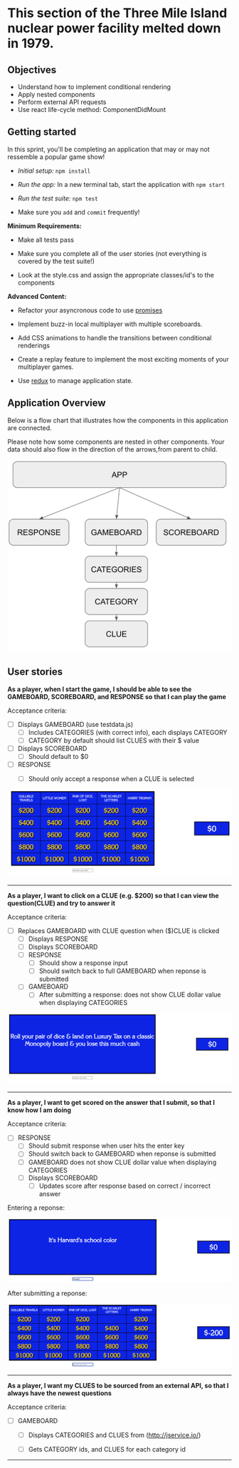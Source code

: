 # This section of the Three Mile Island nuclear power facility melted down in 1979.

## Objectives

 - Understand how to implement conditional rendering
 - Apply nested components
 - Perform external API requests
 - Use react life-cycle method: ComponentDidMount

## Getting started

In this sprint, you'll be completing an application that may or may not ressemble a popular game show!

 - *Initial setup:* `npm install`
 
 - *Run the app:* In a new terminal tab, start the application with `npm start`

 - *Run the test suite:* `npm test`
 
 - Make sure you `add` and `commit` frequently!


**Minimum Requirements:**

 - Make all tests pass

 - Make sure you complete all of the user stories (not everything is covered by the test suite!)

 - Look at the style.css and assign the appropriate classes/id's to the components
 
**Advanced Content:**

 - Refactor your asyncronous code to use [promises](https://developer.mozilla.org/en-US/docs/Web/JavaScript/Reference/Global_Objects/Promise)
 
 - Implement buzz-in local multiplayer with multiple scoreboards.
 
 - Add CSS animations to handle the transitions between conditional renderings
 
 - Create a replay feature to implement the most exciting moments of your multiplayer games.
 
 - Use [redux](https://redux.js.org/) to manage application state.


## Application Overview

Below is a flow chart that illustrates how the components in this application are connected.

Please note how some components are nested in other components. Your data should also flow in the direction of the arrows,from parent to child.

![component-flow-chart](./images/component-flow-chart.png)


## User stories

**As a player, when I start the game, I should be able to see the GAMEBOARD, SCOREBOARD, and RESPONSE so that I can play the game**

Acceptance criteria:
 
- [ ] Displays GAMEBOARD (use testdata.js)
  - [ ] Includes CATEGORIES (with correct info), each displays CATEGORY
  - [ ] CATEGORY by default should list CLUES with their $ value
- [ ] Displays SCOREBOARD
  - [ ] Should default to $0
- [ ] RESPONSE
  - [ ] Should only accept a response when a CLUE is selected


![app-component.png](./images/app-component.png)


---------------------------------------------------

**As a player, I want to click on a CLUE (e.g. $200) so that I can view the question(CLUE) and try to answer it**


Acceptance criteria:
 
- [ ] Replaces GAMEBOARD with CLUE question when ($)CLUE is clicked
  - [ ] Displays RESPONSE
  - [ ] Displays SCOREBOARD
  - [ ] RESPONSE
    - [ ] Should show a response input
    - [ ] Should switch back to full GAMEBOARD when reponse is submitted
  - [ ] GAMEBOARD
    - [ ] After submitting a response: does not show CLUE dollar value when displaying CATEGORIES

![clue](./images/clue.png)


---------------------------------------------------

**As a player, I want to get scored on the answer that I submit, so that I know how I am doing**


Acceptance criteria:
 
- [ ] RESPONSE
  - [ ] Should submit response when user hits the enter key
  - [ ] Should switch back to GAMEBOARD when reponse is submitted
  - [ ] GAMEBOARD does not show CLUE dollar value when displaying CATEGORIES
  - [ ] Displays SCOREBOARD
    - [ ] Updates score after response based on correct / incorrect answer

Entering a reponse:

![clue](./images/clue-response.png)


After submitting a reponse:

![clue](./images/response-submit.png)


---------------------------------------------------

**As a player, I want my CLUES to be sourced from an external API, so that I always have the newest questions**


Acceptance criteria:
 
- [ ] GAMEBOARD
  - [ ] Displays CATEGORIES and CLUES from (http://jservice.io/)
  - [ ] Gets CATEGORY ids, and CLUES for each category id


---------------------------------------------------
